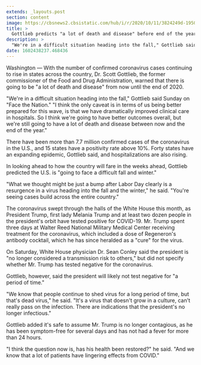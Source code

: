 ```yaml
--- 
extends: _layouts.post 
section: content 
image: https://cbsnews2.cbsistatic.com/hub/i/r/2020/10/11/3824249d-1950-44a5-bf03-f0ab6b0523d5/thumbnail/1200x630/932d7709523d38f64cad36b9d5b9badc/screen-shot-2020-10-11-at-11-13-42-am.png 
title: > 
  Gottlieb predicts "a lot of death and disease" before end of the year as COVID cases rise 
description: > 
  "We're in a difficult situation heading into the fall," Gottlieb said Sunday on "Face the Nation."So I think we're going to have better outcomes overall, but we're still going to have a lot of death and disease between now and the end of the year."There have been more than 7.7 million confirmed cases of the coronavirus in the U.S., and 15 states have a positivity rate above 10%.Gottlieb added it's safe to assume Mr. Trump is no longer contagious, as he has been symptom-free for several days and has not had a fever for more than 24 hours."And we know that a lot of patients have lingering effects from COVID." 
date: 1602438237.468436 
--- 
```

Washington — With the number of confirmed coronavirus cases continuing to rise in states across the country, Dr. Scott Gottlieb, the former commissioner of the Food and Drug Administration, warned that there is going to be "a lot of death and disease" from now until the end of 2020.

"We're in a difficult situation heading into the fall," Gottlieb said Sunday on "Face the Nation." "I think the only caveat is in terms of us being better prepared for this wave, is that we have dramatically improved clinical care in hospitals. So I think we're going to have better outcomes overall, but we're still going to have a lot of death and disease between now and the end of the year."

There have been more than 7.7 million confirmed cases of the coronavirus in the U.S., and 15 states have a positivity rate above 10%. Forty states have an expanding epidemic, Gottlieb said, and hospitalizations are also rising.

In looking ahead to how the country will fare in the weeks ahead, Gottlieb predicted the U.S. is "going to face a difficult fall and winter."

"What we thought might be just a bump after Labor Day clearly is a resurgence in a virus heading into the fall and the winter," he said. "You're seeing cases build across the entire country."

The coronavirus swept through the halls of the White House this month, as President Trump, first lady Melania Trump and at least two dozen people in the president's orbit have tested positive for COVID-19. Mr. Trump spent three days at Walter Reed National Military Medical Center receiving treatment for the coronavirus, which included a dose of Regeneron's antibody cocktail, which he has since heralded as a "cure" for the virus.

On Saturday, White House physician Dr. Sean Conley said the president is "no longer considered a transmission risk to others," but did not specify whether Mr. Trump has tested negative for the coronavirus.

Gottlieb, however, said the president will likely not test negative for "a period of time."

"We know that people continue to shed virus for a long period of time, but that's dead virus," he said. "It's a virus that doesn't grow in a culture, can't really pass on the infection. There are indications that the president's no longer infectious."

Gottlieb added it's safe to assume Mr. Trump is no longer contagious, as he has been symptom-free for several days and has not had a fever for more than 24 hours.

"I think the question now is, has his health been restored?" he said. "And we know that a lot of patients have lingering effects from COVID."